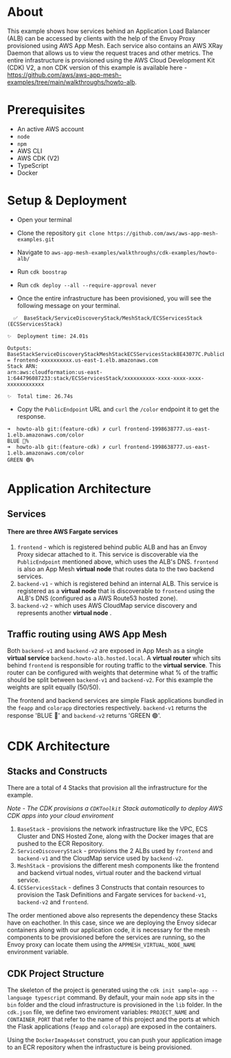 # About

This example shows how services behind an Application Load Balancer (ALB) can be accessed by clients with the help of the Envoy Proxy provisioned using AWS App Mesh. Each service also contains an AWS XRay Daemon that allows us to view the request traces and other metrics. 
The entire infrastructure is provisioned using the AWS Cloud Development Kit (CDK) V2, a non CDK version of this example is available here - https://github.com/aws/aws-app-mesh-examples/tree/main/walkthroughs/howto-alb.

# Prerequisites
- An active AWS account
- `node`
- `npm`
- AWS CLI
- AWS CDK (V2)
- TypeScript
- Docker

# Setup & Deployment

- Open your terminal
- Clone the repository `git clone https://github.com/aws/aws-app-mesh-examples.git`
- Navigate to `aws-app-mesh-examples/walkthroughs/cdk-examples/howto-alb/`
- Run  `cdk boostrap`
- Run `cdk deploy --all --require-approval never`

- Once the entire infrastructure has been provisioned, you will see the following message on your terminal.
```
  ✅  BaseStack/ServiceDiscoveryStack/MeshStack/ECSServicesStack (ECSServicesStack)

✨  Deployment time: 24.01s

Outputs:
BaseStackServiceDiscoveryStackMeshStackECSServicesStack8E43077C.PublicEndpoint = frontend-xxxxxxxxxx.us-east-1.elb.amazonaws.com
Stack ARN:
arn:aws:cloudformation:us-east-1:644796087233:stack/ECSServicesStack/xxxxxxxxxx-xxxx-xxxx-xxxx-xxxxxxxxxxxx

✨  Total time: 26.74s
```
- Copy the `PublicEndpoint` URL and `curl`  the `/color` endpoint it to get the response.
```
➜  howto-alb git:(feature-cdk) ✗ curl frontend-1998638777.us-east-1.elb.amazonaws.com/color
BLUE 🔵%
➜  howto-alb git:(feature-cdk) ✗ curl frontend-1998638777.us-east-1.elb.amazonaws.com/color
GREEN 🟢%
```

# Application Architecture

## Services
#### There are three AWS Fargate services
 1. `frontend` - which is registered behind public ALB and has an Envoy Proxy sidecar attached to it. This service is discoverable  via the `PublicEndpoint` mentioned above, which uses the ALB's DNS. `frontend` is also an App Mesh **virtual node** that routes data to the two backend services.
 2. `backend-v1` - which is registered behind an internal ALB. This service is registered as a **virtual node** that is discoverable to `frontend` using the ALB's DNS (configured as a AWS Route53 hosted zone).
 3. `backend-v2` - which uses AWS CloudMap service discovery and represents another **virtual node** .

## Traffic routing using AWS App Mesh
Both `backend-v1` and `backend-v2` are exposed in App Mesh as a single **virtual service** `backend.howto-alb.hosted.local`. A **virtual router** which sits behind `frontend` is responsible for routing traffic to the **virtual service**. This router can be configured with weights that determine what % of the traffic should be split between `backend-v1` and `backend-v2`. For this example the weights are split equally (50/50).

The frontend and backend services are simple Flask applications bundled in the `feapp` and `colorapp` directories respectively. `backend-v1` returns the response 'BLUE 🔵' and `backend-v2` returns 'GREEN 🟢'. 

# CDK Architecture
## Stacks and Constructs
There are a total of 4 Stacks that provision all the infrastructure for the example. 

_Note - The CDK provisions a `CDKToolkit` Stack automatically to deploy AWS CDK apps into your cloud enviroment_

1. `BaseStack` - provisions the network infrastructure like the VPC, ECS Cluster and DNS Hosted Zone, along with the Docker images that are pushed to the ECR Repository.
2. `ServiceDiscoveryStack` - provisions the 2 ALBs used by `frontend` and `backend-v1` and the CloudMap service used by `backend-v2`.
3. `MeshStack` - provisions the different mesh components like the frontend and backend virtual nodes, virtual router and the backend virtual service.
4. `ECSServicesStack` - defines 3 Constructs that contain resources to provision the Task Definitions and Fargate services for `backend-v1`, `backend-v2` and `frontend`.

The order mentioned above also represents the dependency these Stacks have on eachother. In this case, since we are deploying the Envoy sidecar containers along with our application code, it is necessary for the mesh components to be provisioned before the services are running, so the Envoy proxy can locate them using the `APPMESH_VIRTUAL_NODE_NAME` environment variable.

## CDK Project Structure
The skeleton of the project is generated using the `cdk init sample-app --language typescript` command. By default, your main `node` app sits in the `bin` folder and the cloud infrastructure is provisioned in the `lib` folder. In the `cdk.json` file, we define two enviroment variables: `PROJECT_NAME` and `CONTAINER_PORT` that refer to the name of this project and the ports at which the Flask applications (`feapp` and `colorapp`) are exposed in the containers.

Using the `DockerImageAsset` construct, you can push your application image to an ECR repository when the infrastucture is being provisioned.
